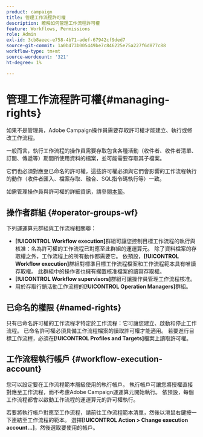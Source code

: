 ```yaml
---
product: campaign
title: 管理工作流程許可權
description: 瞭解如何管理工作流程許可權
feature: Workflows, Permissions
role: Admin
exl-id: 3cb8aeec-e758-4b71-adef-67942cf9ded7
source-git-commit: 1a0b473b005449be7c846225e75a227f6d877c88
workflow-type: tm+mt
source-wordcount: '321'
ht-degree: 1%

---
```


# 管理工作流程許可權{#managing-rights}



如果不是管理員，Adobe Campaign操作員需要存取許可權才能建立、執行或修改工作流程。

一般而言，執行工作流程的操作員需要存取包含各種活動（收件者、收件者清單、訂閱、傳遞等）期間所使用資料的檔案，並可能需要存取其子檔案。

它們也必須對應至已命名的許可權，這些許可權必須與它們會影響的工作流程執行的動作（收件者匯入、檔案存取、融合、SQL指令碼執行等）一致。

如需管理操作員與許可權的詳細資訊，請參閱[本節](../../v8/start/gs-permissions.md)。

## 操作者群組 {#operator-groups-wf}

下列運運算元群組與工作流程相關聯：

* **[!UICONTROL Workflow execution]**&#x200B;群組可讓您控制目標工作流程的執行與核准：名為許可權的工作流程已對應至此群組的運運算元。 除了資料檔案的存取權之外，工作流程上的所有動作都需要它。 依預設，**[!UICONTROL Workflow execution]**&#x200B;群組對標準目標工作流程檔案和工作流程範本具有唯讀存取權。 此群組中的操作者也擁有擱置核准檔案的讀寫存取權。
* **[!UICONTROL Workflow supervisors]**&#x200B;群組可讓操作員管理工作流程核准。
* 用於存取行銷活動工作流程的&#x200B;**[!UICONTROL Operation Managers]**&#x200B;群組。

## 已命名的權限 {#named-rights}

只有已命名許可權的工作流程才特定於工作流程：它可讓您建立、啟動和停止工作流程。 已命名許可權必須具備工作流程檔案的讀取許可權才能適用。 若要進行目標工作流程，必須在&#x200B;**[!UICONTROL Profiles and Targets]**&#x200B;檔案上讀取許可權。

## 工作流程執行帳戶 {#workflow-execution-account}

您可以設定要在工作流程範本層級使用的執行帳戶。 執行帳戶可讓您將授權直接對應至工作流程，而不考慮Adobe Campaign運運算元開始執行。 依預設，每個工作流程都會以啟動工作流程的運運算元的許可權執行。

若要將執行帳戶對應至工作流程，請前往工作流程範本清單，然後以滑鼠右鍵按一下連結至工作流程的範本。 選擇&#x200B;**[!UICONTROL Action > Change execution account...]**，然後選取要使用的帳戶。
